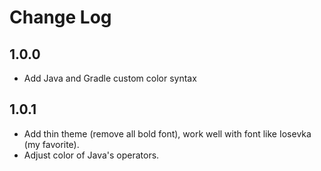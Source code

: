 # Change Log

## 1.0.0

* Add Java and Gradle custom color syntax

## 1.0.1

* Add thin theme (remove all bold font), work well with font like Iosevka (my favorite).
* Adjust color of Java's operators.
